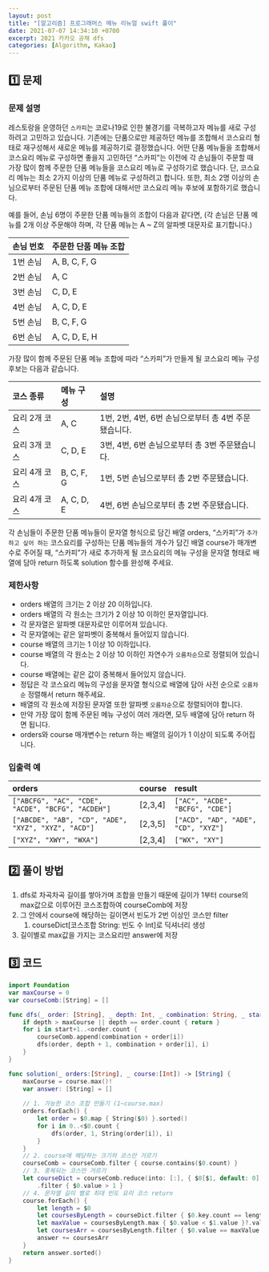 ```yaml
---
layout: post
title: "[알고리즘] 프로그래머스 메뉴 리뉴얼 swift 풀이"
date: 2021-07-07 14:34:10 +0700
excerpt: 2021 카카오 공채 dfs
categories: [Algorithm, Kakao]
---
```


## 1️⃣ 문제

### 문제 설명

레스토랑을 운영하던 `스카피`는 코로나19로 인한 불경기를 극복하고자 메뉴를 새로 구성하려고 고민하고 있습니다.
기존에는 단품으로만 제공하던 메뉴를 조합해서 코스요리 형태로 재구성해서 새로운 메뉴를 제공하기로 결정했습니다. 어떤 단품 메뉴들을 조합해서 코스요리 메뉴로 구성하면 좋을지 고민하던 “스카피”는 이전에 각 손님들이 주문할 때 가장 많이 함께 주문한 단품 메뉴들을 코스요리 메뉴로 구성하기로 했습니다.
단, 코스요리 메뉴는 최소 2가지 이상의 단품 메뉴로 구성하려고 합니다. 또한, 최소 2명 이상의 손님으로부터 주문된 단품 메뉴 조합에 대해서만 코스요리 메뉴 후보에 포함하기로 했습니다.

예를 들어, 손님 6명이 주문한 단품 메뉴들의 조합이 다음과 같다면,
(각 손님은 단품 메뉴를 2개 이상 주문해야 하며, 각 단품 메뉴는 A ~ Z의 알파벳 대문자로 표기합니다.)

| 손님 번호 | 주문한 단품 메뉴 조합 |
| :-------- | :-------------------- |
| 1번 손님  | A, B, C, F, G         |
| 2번 손님  | A, C                  |
| 3번 손님  | C, D, E               |
| 4번 손님  | A, C, D, E            |
| 5번 손님  | B, C, F, G            |
| 6번 손님  | A, C, D, E, H         |

가장 많이 함께 주문된 단품 메뉴 조합에 따라 “스카피”가 만들게 될 코스요리 메뉴 구성 후보는 다음과 같습니다.

| 코스 종류     | 메뉴 구성  | 설명                                                 |
| :------------ | :--------- | :--------------------------------------------------- |
| 요리 2개 코스 | A, C       | 1번, 2번, 4번, 6번 손님으로부터 총 4번 주문됐습니다. |
| 요리 3개 코스 | C, D, E    | 3번, 4번, 6번 손님으로부터 총 3번 주문됐습니다.      |
| 요리 4개 코스 | B, C, F, G | 1번, 5번 손님으로부터 총 2번 주문됐습니다.           |
| 요리 4개 코스 | A, C, D, E | 4번, 6번 손님으로부터 총 2번 주문됐습니다.           |

각 손님들이 주문한 단품 메뉴들이 문자열 형식으로 담긴 배열 orders, “스카피”가 `추가하고 싶어 하는` 코스요리를 구성하는 단품 메뉴들의 개수가 담긴 배열 course가 매개변수로 주어질 때, “스카피”가 새로 추가하게 될 코스요리의 메뉴 구성을 문자열 형태로 배열에 담아 return 하도록 solution 함수를 완성해 주세요.

### 제한사항

- orders 배열의 크기는 2 이상 20 이하입니다.
- orders 배열의 각 원소는 크기가 2 이상 10 이하인 문자열입니다.
- 각 문자열은 알파벳 대문자로만 이루어져 있습니다.
- 각 문자열에는 같은 알파벳이 중복해서 들어있지 않습니다.
- course 배열의 크기는 1 이상 10 이하입니다.
- course 배열의 각 원소는 2 이상 10 이하인 자연수가 `오름차순`으로 정렬되어 있습니다.
- course 배열에는 같은 값이 중복해서 들어있지 않습니다.
- 정답은 각 코스요리 메뉴의 구성을 문자열 형식으로 배열에 담아 사전 순으로 `오름차순` 정렬해서 return 해주세요.
- 배열의 각 원소에 저장된 문자열 또한 알파벳 `오름차순`으로 정렬되어야 합니다.
- 만약 가장 많이 함께 주문된 메뉴 구성이 여러 개라면, 모두 배열에 담아 return 하면 됩니다.
- orders와 course 매개변수는 return 하는 배열의 길이가 1 이상이 되도록 주어집니다.

### 입출력 예

| orders                                              | course  | result                              |
| :-------------------------------------------------- | :------ | :---------------------------------- |
| `["ABCFG", "AC", "CDE", "ACDE", "BCFG", "ACDEH"]`   | [2,3,4] | `["AC", "ACDE", "BCFG", "CDE"]`     |
| `["ABCDE", "AB", "CD", "ADE", "XYZ", "XYZ", "ACD"]` | [2,3,5] | `["ACD", "AD", "ADE", "CD", "XYZ"]` |
| `["XYZ", "XWY", "WXA"]`                             | [2,3,4] | `["WX", "XY"]`                      |

## 2️⃣ 풀이 방법

1. dfs로 차곡차곡 길이를 쌓아가며 조합을 만들기 때문에 길이가 1부터 course의 max값으로 이루어진 코스조합하여 courseComb에 저장
2. 그 안에서 course에 해당하는 길이면서 빈도가 2번 이상인 코스만 filter
   1. courseDict[코스조합 String: 빈도 수 Int]로 딕셔너리 생성
3. 길이별로 max값을 가지는 코스요리만 answer에 저장

## 3️⃣ 코드

``` swift
import Foundation
var maxCourse = 0
var courseComb:[String] = []

func dfs(_ order: [String], _ depth: Int, _ combination: String, _ start: Int) {
    if depth > maxCourse || depth == order.count { return }
    for i in start+1..<order.count {
        courseComb.append(combination + order[i])
        dfs(order, depth + 1, combination + order[i], i)
    }
}

func solution(_ orders:[String], _ course:[Int]) -> [String] {
    maxCourse = course.max()!
    var answer: [String] = []
    
    // 1. 가능한 코스 조합 만들기 (1~course.max)
    orders.forEach() {
        let order = $0.map { String($0) }.sorted()
        for i in 0..<$0.count {
            dfs(order, 1, String(order[i]), i)
        }
    }
    // 2. course에 해당하는 크기의 코스만 거르기
    courseComb = courseComb.filter { course.contains($0.count) }
    // 3. 중복되는 코스만 거르기
    let courseDict = courseComb.reduce(into: [:], { $0[$1, default: 0] += 1 })
        .filter { $0.value > 1 }
    // 4. 문자열 길이 별로 최대 빈도 요리 코스 return
    course.forEach() {
        let length = $0
        let coursesByLength = courseDict.filter { $0.key.count == length }
        let maxValue = coursesByLength.max { $0.value < $1.value }?.value
        let coursesArr = coursesByLength.filter { $0.value == maxValue }.map { $0.key }
        answer += coursesArr
    }
    return answer.sorted()
}
```
